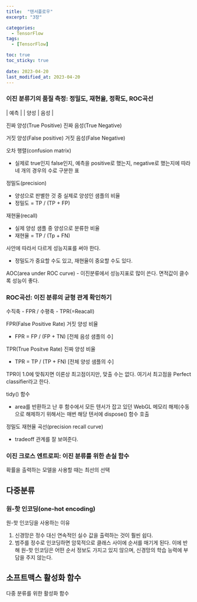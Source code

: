 ```yaml
---
title:  "텐서플로우"
excerpt: "3장"

categories:
  - TensorFlow
tags:
  - [TensorFlow]

toc: true
toc_sticky: true
 
date: 2023-04-20
last_modified_at: 2023-04-20
---
```


### 이진 분류기의 품질 측정: 정밀도, 재현율, 정확도, ROC곡선 

|    예측    |
| 양성 | 음성 |

진짜 양성(True Positive) 
진짜 음성(True Negative) 

거짓 양성(False positive)
거짓 음성(False Negative)

오차 행렬(confusion matrix)
 - 실제로 true인지 false인지, 예측을 positive로 했는지, negative로 했는지에 따라 네 개의 경우의 수로 구분한 표 

정밀도(precision)
 - 양성으로 판별한 것 중 실제로 양성인 샘플의 비율
 - 정밀도 = TP / (TP + FP) 

재현율(recall)
 - 실제 양성 샘플 중 양성으로 분류한 비율 
 - 재현율 = TP / (Tp + FN)

사안에 따라서 다르게 성능지표를 써야 한다. 
 - 정밀도가 중요할 수도 있고, 재현율이 중요할 수도 있다.

AOC(area under ROC curve) - 이진분류에서 성능지표로 많이 쓴다. 면적값이 클수록 성능이 좋다.

### ROC곡선: 이진 분류의 균형 관계 확인하기 

수직축 - FPR / 수평축 - TPR(=Reacall)

FPR(False Positive Rate) 거짓 양성 비율 
 - FPR = FP / (FP + TN)
             [전체 음성 샘플의 수]

TPR(True Positve Rate) 진짜 양성 비율 
 - TPR = TP / (TP + FN)
             [전체 양성 샘플의 수]

TPR이 1.0에 맞춰지면 이론상 최고점이지만, 맞출 수는 없다. 
여기서 최고점을 Perfect classifier라고 한다.

tidy() 함수 
 - area를 반환하고 난 후 함수에서 모든 텐서가 잡고 있던 WebGL 메모리 해제(수동으로 해제하기 위해서는 매번 해당 텐서에 dispose() 함수 호출 

정밀도 재현율 곡선(precision recall curve)
 - tradeoff 관계를 잘 보여준다.

### 이진 크로스 엔트로피: 이진 분류를 위한 손실 함수 

확률을 출력하는 모델을 사용할 때는 최선의 선택 


## 다중분류 
### 원-핫 인코딩(one-hot encoding) 

원-핫 인코딩을 사용하는 이유
 1. 신경망은 정수 대신 연속적인 실수 값을 출력하는 것이 훨씬 쉽다. 
 2. 범주를 정수로 인코딩하면 암묵적으로 클래스 사이에 순서를 매기게 된다. 이에 반해 원-핫 인코딩은 어떤 순서 정보도 가지고 있지 않으며, 신경망의 학습 능력에 부담을 주지 않는다.

## 소프트맥스 활성화 함수 

다중 분류를 위한 활성화 함수 
